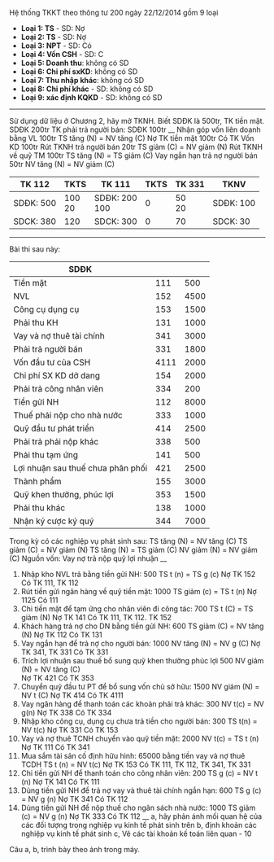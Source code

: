 Hệ thống TKKT theo thông tư 200 ngày 22/12/2014 gồm 9 loại
- **Loại 1: TS** - SD: Nợ  
- **Loại 2: TS** - SD: Nợ
- **Loại 3: NPT** - SD: Có
- **Loại 4: Vốn CSH** - SD: C
- **Loại 5: Doanh thu**: không có SD
- **Loại 6: Chi phí sxKD**: không có SD
- **Loại 7: Thu nhập khác**: không có SD
- **Loại 8: Chi phí khác** - SD: không có SD
- **Loại 9: xác định KQKD** - SD: không có SD
___
Sử dụng dữ liệu ở Chương 2, hãy mở TKNH. Biết SDĐK là 500tr, 
TK tiền mặt. SDĐK 200tr
TK phải trả người bán: SDĐK 100tr
__
Nhận góp vốn liên doanh bằng VL 100tr
	TS tăng (N) = NV tăng (C)
		Nợ TK tiền mặt 100tr
		Có TK Vốn KD 100tr
Rút TKNH trả người bán 20tr
	TS giảm (C) = NV giảm (N)
Rút TKNH về quỹ TM 100tr 
	TS tăng (N) = TS giảm (C)
Vay ngắn hạn trả nợ người bán 50tr
	NV tăng (N) = NV giảm (C)

| TK 112        | TKTS      | TK 111           | TKTS | TK 331    | TKNV          |
| ------------- | --------- | ---------------- | ---- | --------- | ------------- |
| SDĐK: 500<br> | 100<br>20 | SDĐK: 200<br>100 | 0    | 50 <br>20 | SDĐK: 100<br> |
| SDCK: 380     | 120       | SDCK: 300        | 0    | 70        | SDCK: 30      |
___
Bài thi sau này: 

| SDĐK                              |      |      |
| --------------------------------- | ---- | ---- |
| Tiền mặt                          | 111  | 500  |
| NVL                               | 152  | 4500 |
| Công cụ dụng cụ                   | 153  | 1500 |
| Phải thu KH                       | 131  | 1000 |
| Vay và nợ thuê tài chính          | 341  | 3000 |
| Phải trả người bán                | 331  | 1800 |
| Vốn đầu tư của CSH                | 4111 | 2000 |
| Chi phí SX KD dở dang             | 154  | 2000 |
| Phải trả công nhân viên           | 334  | 200  |
| Tiền gửi NH                       | 112  | 8000 |
| Thuế phải nộp cho nhà nước        | 333  | 1000 |
| Quỹ đầu tư phát triển             | 414  | 2500 |
| Phải trả phải nộp khác            | 338  | 500  |
| Phải thu tạm ứng                  | 141  | 500  |
| Lợi nhuận sau thuế chưa phân phối | 421  | 2500 |
| Thành phẩm                        | 155  | 3000 |
| Quỹ khen thưởng, phúc lợi         | 353  | 1500 |
| Phải thu khác                     | 138  | 1000 |
| Nhận ký cược ký quý               | 344  | 7000 |

Trong kỳ có các nghiệp vụ phát sinh sau:
	TS tăng (N) = NV tăng (C)
	TS giảm (C) = NV giảm (N)
	TS tăng (N) = TS giảm (C)
	NV giảm (N) = NV giảm (C)
		Nguồn vốn: Vay nợ trả nộp quỹ lợi nhuận
__
1. Nhập kho NVL trả bằng tiền gửi NH: 500
	TS t (n) = TS g (c)
		Nợ TK 152
		Có TK 111, TK 112
2. Rút tiền gửi ngân hàng về quỹ tiền mặt: 1000
	TS giảm (c) = TS t (n)
		Nợ 1125
		Có 111
3. Chi tiền mặt để tạm ứng cho nhân viên đi công tác: 700
	TS t (C) = TS giảm (N)
		Nợ TK 141
		Có TK 111, TK 112. TK 152
4. Khách hàng trả nợ cho DN bằng tiền gửi NH: 600
	TS giảm (C) = NV tăng (N)
		Nợ TK 112
		Có TK 131
5. Vay ngắn hạn để trả nợ cho người bán: 1000
	NV tăng (N) = NV g (C)
		Nợ TK 341, TK 331
		Có TK 331
6. Trích lợi nhuận sau thuế bổ sung quỹ khen thưởng phúc lợi 500
	NV giảm (N) = NV tăng (C)  
		Nợ TK 421
		Có TK 353
7. Chuyển quỹ đầu tư PT để bổ sung vốn chủ sở hữu: 1500
	NV giảm (N) = NV t (C)
		Nợ TK 414
		Có TK 4111
8. Vay ngân hàng để thanh toán các khoản phải trả khác: 300
	NV t(c) = NV g(n)
		Nợ TK 338
		Có TK 334
9. Nhập kho công cụ, dụng cụ chưa trả tiền cho người bán: 300
	TS t(n) = NV t(c)
		Nợ TK 331
		Có TK 153
10. Vay và nợ thuê TCNH chuyển vào quỹ tiền mặt: 2000 
	NV t(c) = TS t (n)
		Nợ TK 111
		Có TK 341
11. Mua sắm tài sản cố định hữu hình: 65000 bằng tiền vay và nợ thuê TCDH
	TS t (n) = NV t(c) 
		Nợ TK 153
		Có TK 111, TK 112, TK 341, TK 331
12. Chi tiền gửi NH để thanh toán cho công nhân viên: 200 
	TS g (c) = NV t (n)
		Nợ TK 141
		Có TK 111 
13. Dùng tiền gửi NH để trả nợ vay và thuê tài chính ngắn hạn: 600
	TS g (c) = NV g (n)
		Nợ TK 341
		Có TK 112
14. Dùng tiền gửi NH để nộp thuế cho ngân sách nhà nước: 1000
	TS giảm (c) = NV g (n)
		Nợ TK 333
		Có TK 112
__
a, hãy phản ánh mối quan hệ của các đối tượng trong nghiệp vụ kinh tế phát sinh trên
b, định khoản các nghiệp vụ kinh tế phát sinh 
c, Vẽ các tài khoản kế toán liên quan - 10

Câu a, b, trình bày theo ảnh trong máy.
